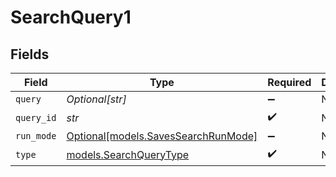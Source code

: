 # SearchQuery1


## Fields

| Field                                                                  | Type                                                                   | Required                                                               | Description                                                            |
| ---------------------------------------------------------------------- | ---------------------------------------------------------------------- | ---------------------------------------------------------------------- | ---------------------------------------------------------------------- |
| `query`                                                                | *Optional[str]*                                                        | :heavy_minus_sign:                                                     | N/A                                                                    |
| `query_id`                                                             | *str*                                                                  | :heavy_check_mark:                                                     | N/A                                                                    |
| `run_mode`                                                             | [Optional[models.SavesSearchRunMode]](../models/savessearchrunmode.md) | :heavy_minus_sign:                                                     | N/A                                                                    |
| `type`                                                                 | [models.SearchQueryType](../models/searchquerytype.md)                 | :heavy_check_mark:                                                     | N/A                                                                    |